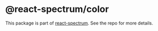 # @react-spectrum/color

This package is part of [react-spectrum](https://github.com/watheia/rsp-kit). See the repo for more details.
